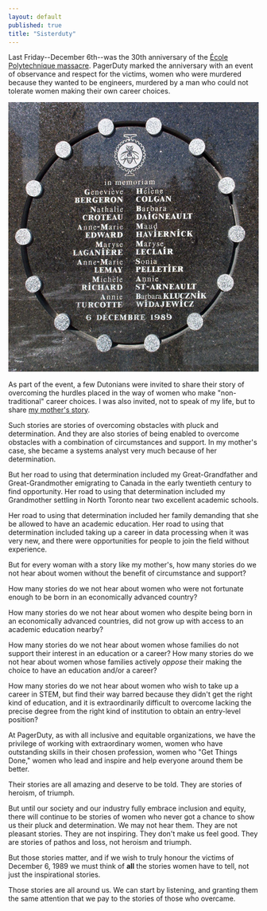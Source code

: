 ```yaml
---
layout: default
published: true
title: "Sisterduty"
---
```


Last Friday--December 6th--was the 30th anniversary of the [École Polytechnique massacre]. PagerDuty marked the anniversary with an event of observance and respect for the victims, women who were murdered because they wanted to be engineers, murdered by a man who could not tolerate women making their own career choices.

[École Polytechnique massacre]: https://en.wikipedia.org/wiki/École_Polytechnique_massacre

![Plaque at École Polytechnique commemorating victims of the massacre](/assets/images/1989-12-06.jpg)

As part of the event, a few Dutonians were invited to share their story of overcoming the hurdles placed in the way of women who make "non-traditional" career choices. I was also invited, not to speak of my life, but to share [my mother's story].

[my mother's story]: http://braythwayt.com/posterous/2012/03/29/a-womans-story.html

Such stories are stories of overcoming obstacles with pluck and determination. And they are also stories of being enabled to overcome obstacles with a combination of circumstances and support. In my mother's case, she became a systems analyst very much because of her determination.

But her road to using that determination included my Great-Grandfather and Great-Grandmother emigrating to Canada in the early twentieth century to find opportunity. Her road to using that determination included my Grandmother settling in North Toronto near two excellent academic schools.

Her road to using that determination included her family demanding that she be allowed to have an academic education. Her road to using that determination included taking up a career in data processing when it was very new, and there were opportunities for people to join the field without experience.

But for every woman with a story like my mother's, how many stories do we not hear about women without the benefit of circumstance and support?

How many stories do we not hear about women who were not fortunate enough to be born in an economically advanced country?

How many stories do we not hear about women who despite being born in an economically advanced countries, did not grow up with access to an academic education nearby?

How many stories do we not hear about women whose families do not support their interest in an education or a career? How many stories do we not hear about women whose families actively *oppose* their making the choice to have an education and/or a career?

How many stories do we not hear about women who wish to take up a career in STEM, but find their way barred because they didn't get the right kind of education, and it is extraordinarily difficult to overcome lacking the precise degree from the right kind of institution to obtain an entry-level position?

At PagerDuty, as with all inclusive and equitable organizations, we have the privilege of working with extraordinary  women, women who have outstanding skills in their chosen profession, women who "Get Things Done," women who lead and inspire and help everyone around them be better.

Their stories are all amazing and deserve to be told. They are stories of heroism, of triumph.

But until our society and our industry fully embrace inclusion and equity, there will continue to be stories of women who never got a chance to show us their pluck and determination. We may not hear them. They are not pleasant stories. They are not inspiring. They don't make us feel good. They are stories of pathos and loss, not heroism and triumph.

But those stories matter, and if we wish to truly honour the victims of December 6, 1989 we must think of **all** the stories women have to tell, not just the inspirational stories.

Those stories are all around us. We can start by listening, and granting them the same attention that we pay to the stories of those who overcame.
